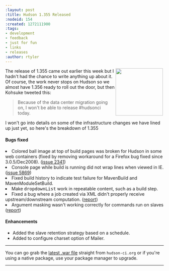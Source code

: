 ```yaml
---
:layout: post
:title: Hudson 1.355 Released
:nodeid: 154
:created: 1272111900
:tags:
- development
- feedback
- just for fun
- links
- releases
:author: rtyler
---
```

<img src="http://agentdero.cachefly.net/continuousblog/hudson_street.jpg" align="right" hspace="3" width="150"/> The release of 1.355 came out earlier this week but I hadn't had the chance to write anything up about it. Of course, the work never stops on Hudson so we almost have 1.356 ready to roll out the door, but then Kohsuke tweeted this:

> Because of the data center migration going on, I won't be able to release #hudsonci today.

I won't go into details on some of the infrastructure changes we have lined up just yet, so here's the breakdown of 1.355
<!--break-->
#### Bugs fixed
  <li class=bug> 
    Colored ball image at top of build pages was broken for Hudson in some web
    containers (fixed by removing workaround for a Firefox bug fixed since 3.0.5/Dec2008).
    (<a href="http://issues.hudson-ci.org/browse/HUDSON-2341">issue 2341</a>)
  <li class=bug> 
    Console page while build is running did not wrap lines when viewed in IE.
    (<a href="http://issues.hudson-ci.org/browse/HUDSON-5869">issue 5869</a>)
  <li class=bug> 
    Fixed build history to indicate test failure for MavenBuild and MavenModuleSetBuild.
  <li class=bug> 
    Make <tt>dropdownList</tt> work in repeatable content, such as a build step.
  <li class=bug> 
    Fixed a bug where a job created via XML didn't properly receive upstream/downstream computation.
    (<a href="http://n4.nabble.com/Hudson-API-td1747758.html#a1747758">report</a>)
  <li class=bug> 
    Argument masking wasn't working correctly for commands run on slaves
    (<a href="http://n4.nabble.com/Password-masking-when-running-commands-on-a-slave-tp1753033p1753033.html">report</a>)
</ul>


#### Enhancements
<ul>
  <li class=rfe> 
    Added the slave retention strategy based on a schedule.
  <li class=rfe> 
    Added to configure charset option of Mailer.
</ul>





----

You can go grab the [latest .war file](http://hudson-ci.org/latest/hudson.war) straight from `hudson-ci.org` or if you're using a native package, use your package manager to upgrade.

----
